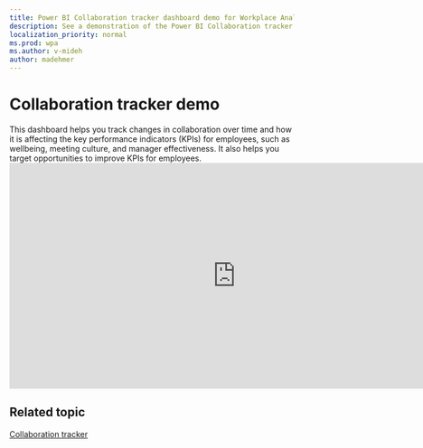 ```yaml
---
title: Power BI Collaboration tracker dashboard demo for Workplace Analytics
description: See a demonstration of the Power BI Collaboration tracker dashboard
localization_priority: normal 
ms.prod: wpa
ms.author: v-mideh
author: madehmer
---
```

# Collaboration tracker demo

This dashboard helps you track changes in collaboration over time and how it is affecting the key performance indicators (KPIs) for employees, such as wellbeing, meeting culture, and manager effectiveness. It also helps you target opportunities to improve KPIs for employees.
<br><iframe width="800" height="400" src="https://msit.powerbi.com/view?r=eyJrIjoiOGNmZDVjNTQtZjdiYy00M2JjLWE5MjAtMTM3YzY0Zjk3OTI2IiwidCI6IjcyZjk4OGJmLTg2ZjEtNDFhZi05MWFiLTJkN2NkMDExZGI0NyIsImMiOjV9&embedImagePlaceholder=true" frameborder="0" allowFullScreen="true"></iframe>


## Related topic

[Collaboration tracker](../tutorials/power-bi-collab-track.md)
